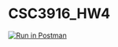 # CSC3916_HW4

[![Run in Postman](https://run.pstmn.io/button.svg)](https://app.getpostman.com/run-collection/f5154c8e8f68f6bdc971?action=collection%2Fimport#?env%5BCSCI3916_HW4%5D=W3sia2V5IjoidG9rZW4iLCJ2YWx1ZSI6IiIsImVuYWJsZWQiOnRydWUsInR5cGUiOiJkZWZhdWx0Iiwic2Vzc2lvblZhbHVlIjoiSldULi4uIiwic2Vzc2lvbkluZGV4IjowfV0=)